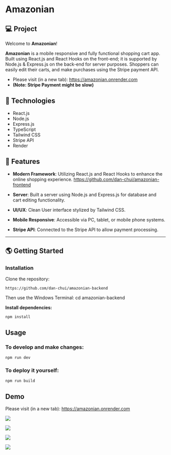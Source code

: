 # Amazonian

## 💻 Project
Welcome to **Amazonian**!

**Amazonian** is a mobile responsive and fully functional shopping cart app. Built using React.js and React Hooks on the front-end; it is supported by Node.js & Express.js on the back-end for server purposes. Shoppers can easily edit their carts, and make purchases using the Stripe payment API.

- Please visit (in a new tab): https://amazonian.onrender.com
- **(Note: Stripe Payment might be slow)**

## 🚀 Technologies

- React.js
- Node.js
- Express.js
- TypeScript
- Tailwind CSS
- Stripe API
- Render

## 💫 Features

- **Modern Framework**: Utilizing React.js and React Hooks to enhance the online shopping experience. <https://github.com/dan-chui/amazonian-frontend>

- **Server**: Built a server using Node.js and Express.js for database and cart editing functionality.

- **UI/UX**: Clean User interface stylized by Tailwind CSS.

- **Mobile Responsive**: Accessible via PC, tablet, or mobile phone systems.
  
- **Stripe API**: Connected to the Stripe API to allow payment processing.

---

## 🌎 Getting Started

### Installation

Clone the repository:

```
https://github.com/dan-chui/amazonian-backend
```

Then use the Windows Terminal: cd amazonian-backend


**Install dependencies:**

```
npm install
```

## Usage
### To develop and make changes:

```
npm run dev
```

### To deploy it yourself:

```
npm run build
```
## Demo

Please visit (in a new tab): https://amazonian.onrender.com

![](/public/imgs/screenshot1.webp)

![](/public/imgs/screenshot2.webp)

![](/public/imgs/screenshot3.webp)

![](/public/imgs/screenshot4.webp)
